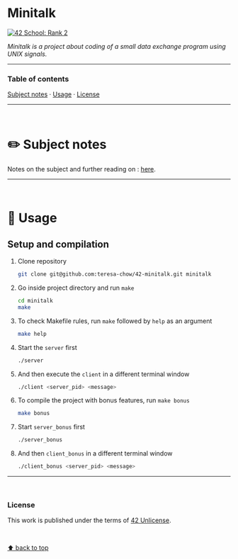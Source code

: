 # Minitalk
[![42 School: Rank 2](https://img.shields.io/badge/42%20School-Rank%202-%2315bbbb)](https://www.42network.org/)

_Minitalk is a project about coding of a small data exchange program using UNIX signals._

___


### Table of contents
[Subject notes](#pencil2-subject-notes) · [Usage](#compass-usage) · [License](#license)

___

</br>

# :pencil2: Subject notes

Notes on the subject and further reading on : [here](./minitalk-notes.md).

___

</br>

# :compass: Usage
## Setup and compilation

1. Clone repository
    ```bash
    git clone git@github.com:teresa-chow/42-minitalk.git minitalk
    ```

2. Go inside project directory and run `make`
    ```bash
    cd minitalk
    make
    ```
3. To check Makefile rules, run `make` followed by `help` as an argument
    ```bash
    make help
    ```
4. Start the `server` first
    ```bash
    ./server
    ```
5. And then execute the `client` in a different terminal window
    ```bash
    ./client <server_pid> <message>
    ```
6. To compile the project with bonus features, run `make bonus`
    ```bash
    make bonus
    ```
7. Start `server_bonus` first
    ```bash
    ./server_bonus
    ```
8.  And then `client_bonus` in a different terminal window
    ```bash
    ./client_bonus <server_pid> <message>
    ```
___

</br>

### License
This work is published under the terms of [42 Unlicense](./LICENSE).

</br>

[⬆ back to top](#minitalk)
